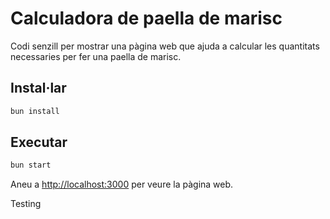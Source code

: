 # Calculadora de paella de marisc

Codi senzill per mostrar una pàgina web que ajuda a calcular les quantitats necessaries per fer una paella de marisc.

## Instal·lar

```sh
bun install
```

## Executar

```sh
bun start
```

Aneu a [http://localhost:3000](http://localhost:3000) per veure la pàgina web.

Testing
